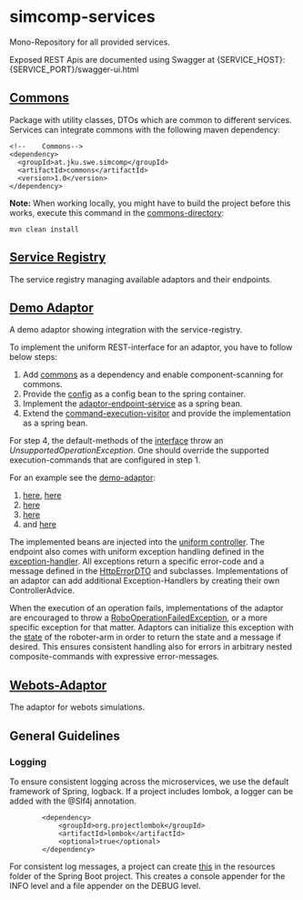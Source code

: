 # simcomp-services
Mono-Repository for all provided services.

Exposed REST Apis are documented using Swagger at {SERVICE_HOST}:{SERVICE_PORT}/swagger-ui.html

## [Commons](./commons)
Package with utility classes, DTOs which are common to different services.
Services can integrate commons with the following maven dependency:
```
<!--	Commons-->
<dependency>
  <groupId>at.jku.swe.simcomp</groupId>
  <artifactId>commons</artifactId>
  <version>1.0</version>
</dependency>
```
**Note:** When working locally, you might have to build the project before this works, execute this command in the [commons-directory](./commons):
```
mvn clean install
```

## [Service Registry](./service-registry)
The service registry managing available adaptors and their endpoints.

## [Demo Adaptor](./demo-adaptor)
A demo adaptor showing integration with the service-registry.

To implement the uniform REST-interface for an adaptor, you have to follow below steps:

1. Add [commons](./commons/pom.xml) as a dependency and enable component-scanning for commons.
2. Provide the [config](./commons/src/main/java/at/jku/swe/simcomp/commons/registry/dto/ServiceRegistrationConfigDTO.java) as a config bean to the spring container.
3. Implement the [adaptor-endpoint-service](./commons/src/main/java/at/jku/swe/simcomp/commons/adaptor/endpoint/AdaptorEndpointService.java) as a spring bean.
4. Extend the [command-execution-visitor](./commons/src/main/java/at/jku/swe/simcomp/commons/adaptor/execution/command/CommandExecutionVisitor.java) and provide the implementation as a spring bean.

For step 4, the default-methods of the [interface](./commons/src/main/java/at/jku/swe/simcomp/commons/adaptor/execution/command/ExecutionCommandVisitor.java) throw an *UnsupportedOperationException*.
One should override the supported execution-commands that are configured in step 1.

For an example see the [demo-adaptor](./demo-adaptor):
1. [here](./demo-adaptor/pom.xml), [here](./demo-adaptor/src/main/java/at/jku/swe/simcomp/demoadaptor/DemoAdaptorApplication.java)
2. [here](./demo-adaptor/src/main/java/at/jku/swe/simcomp/demoadaptor/config/ServiceRegistrationConfig.java)
3. [here](./demo-adaptor/src/main/java/at/jku/swe/simcomp/demoadaptor/service/DemoAdaptorEndpointService.java)
4. and [here](./demo-adaptor/src/main/java/at/jku/swe/simcomp/demoadaptor/service/DemoCommandExecutionVisitor.java)

The implemented beans are injected into the [uniform controller](./commons/src/main/java/at/jku/swe/simcomp/commons/adaptor/endpoint/AdaptorEndpointController.java).
The endpoint also comes with uniform exception handling defined in the [exception-handler](./commons/src/main/java/at/jku/swe/simcomp/commons/adaptor/endpoint/AdaptorEndpointExceptionHandler.java).
All exceptions return a specific error-code and a message defined in the [HttpErrorDTO](./commons/src/main/java/at/jku/swe/simcomp/commons/HttpErrorDTO.java) and subclasses.
Implementations of an adaptor can add additional Exception-Handlers by creating their own ControllerAdvice.

When the execution of an operation fails, implementations of the adaptor are encouraged to throw a
[RoboOperationFailedException](./commons/src/main/java/at/jku/swe/simcomp/commons/adaptor/endpoint/exception/RoboOperationFailedException.java), or a more specific exception for that matter. Adaptors can initialize this exception with the [state](./commons/src/main/java/at/jku/swe/simcomp/commons/adaptor/dto/RoboStateDTO.java) of the roboter-arm in order to return the state and a message if desired.
This ensures consistent handling also for errors in arbitrary nested composite-commands with expressive error-messages.

## [Webots-Adaptor](./webots-adaptor) 
The adaptor for webots simulations.

## General Guidelines

### Logging
To ensure consistent logging across the microservices, we use the default framework of Spring, logback.
If a project includes lombok, a logger can be added with the @Slf4j annotation.
```
		<dependency>
			<groupId>org.projectlombok</groupId>
			<artifactId>lombok</artifactId>
			<optional>true</optional>
		</dependency>
```
For consistent log messages, a project can create [this](./service-registry/src/main/java/resources/logback.xml) in the resources folder of the Spring Boot project.
This creates a console appender for the INFO level and a file appender on the DEBUG level.
